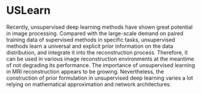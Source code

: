# USLearn
Recently, unsupervised deep learning methods have shown great potential in image processing. Compared with the large-scale demand on paired training data of supervised methods in specific tasks, unsupervised methods learn a universal and explicit prior information on the data distribution, and integrate it into the reconstruction process. Therefore, it can be used in various image reconstruction environments at the meantime of not degrading its performance. The importance of unsupervised learning in MRI reconstruction appears to be growing. Nevertheless, the construction of prior formulation in unsupervised deep learning varies a lot relying on mathematical approximation and network architectures.
